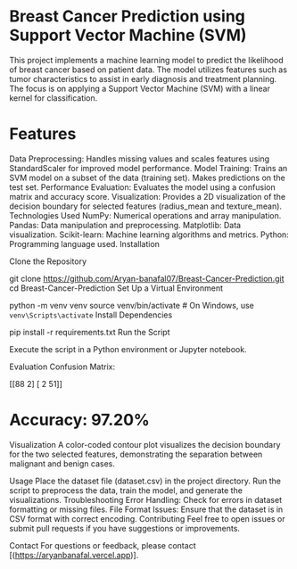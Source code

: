 # Breast Cancer Prediction using Support Vector Machine (SVM)
This project implements a machine learning model to predict the likelihood of breast cancer based on patient data. The model utilizes features such as tumor characteristics to assist in early diagnosis and treatment planning. The focus is on applying a Support Vector Machine (SVM) with a linear kernel for classification.

# Features
Data Preprocessing:
Handles missing values and scales features using StandardScaler for improved model performance.
Model Training:
Trains an SVM model on a subset of the data (training set).
Makes predictions on the test set.
Performance Evaluation:
Evaluates the model using a confusion matrix and accuracy score.
Visualization:
Provides a 2D visualization of the decision boundary for selected features (radius_mean and texture_mean).
Technologies Used
NumPy: Numerical operations and array manipulation.
Pandas: Data manipulation and preprocessing.
Matplotlib: Data visualization.
Scikit-learn: Machine learning algorithms and metrics.
Python: Programming language used.
Installation

Clone the Repository

git clone https://github.com/Aryan-banafal07/Breast-Cancer-Prediction.git
cd Breast-Cancer-Prediction
Set Up a Virtual Environment

python -m venv venv
source venv/bin/activate  # On Windows, use `venv\Scripts\activate`
Install Dependencies

pip install -r requirements.txt
Run the Script

Execute the script in a Python environment or Jupyter notebook.

Evaluation
Confusion Matrix:

[[88  2]
 [ 2 51]]
# Accuracy: 97.20%

Visualization
A color-coded contour plot visualizes the decision boundary for the two selected features, demonstrating the separation between malignant and benign cases.

Usage
Place the dataset file (dataset.csv) in the project directory.
Run the script to preprocess the data, train the model, and generate the visualizations.
Troubleshooting
Error Handling: Check for errors in dataset formatting or missing files.
File Format Issues: Ensure that the dataset is in CSV format with correct encoding.
Contributing
Feel free to open issues or submit pull requests if you have suggestions or improvements.

Contact
For questions or feedback, please contact [(https://aryanbanafal.vercel.app)].
